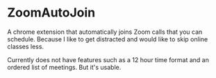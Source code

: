 # ZoomAutoJoin
A chrome extension that automatically joins Zoom calls that you can schedule. Because I like to get distracted and would like to skip online classes less.

Currently does not have features such as a 12 hour time format and an ordered list of meetings. But it's usable.
